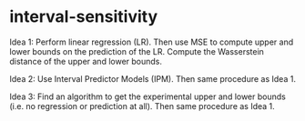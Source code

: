 # interval-sensitivity
Idea 1: Perform linear regression (LR). Then use MSE to compute upper and lower bounds on the prediction of the LR. Compute the Wasserstein distance of the upper and lower bounds.

Idea 2: Use Interval Predictor Models (IPM). Then same procedure as Idea 1.

Idea 3: Find an algorithm to get the experimental upper and lower bounds (i.e. no regression or prediction at all). Then same procedure as Idea 1.
